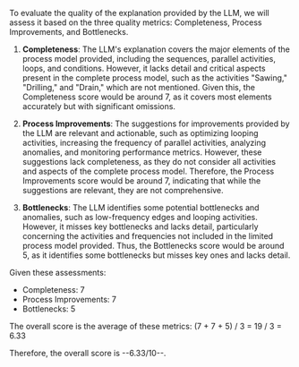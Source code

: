To evaluate the quality of the explanation provided by the LLM, we will assess it based on the three quality metrics: Completeness, Process Improvements, and Bottlenecks.

1. **Completeness**: The LLM's explanation covers the major elements of the process model provided, including the sequences, parallel activities, loops, and conditions. However, it lacks detail and critical aspects present in the complete process model, such as the activities "Sawing," "Drilling," and "Drain," which are not mentioned. Given this, the Completeness score would be around 7, as it covers most elements accurately but with significant omissions.

2. **Process Improvements**: The suggestions for improvements provided by the LLM are relevant and actionable, such as optimizing looping activities, increasing the frequency of parallel activities, analyzing anomalies, and monitoring performance metrics. However, these suggestions lack completeness, as they do not consider all activities and aspects of the complete process model. Therefore, the Process Improvements score would be around 7, indicating that while the suggestions are relevant, they are not comprehensive.

3. **Bottlenecks**: The LLM identifies some potential bottlenecks and anomalies, such as low-frequency edges and looping activities. However, it misses key bottlenecks and lacks detail, particularly concerning the activities and frequencies not included in the limited process model provided. Thus, the Bottlenecks score would be around 5, as it identifies some bottlenecks but misses key ones and lacks detail.

Given these assessments:
- Completeness: 7
- Process Improvements: 7
- Bottlenecks: 5

The overall score is the average of these metrics: (7 + 7 + 5) / 3 = 19 / 3 = 6.33

Therefore, the overall score is --6.33/10--.